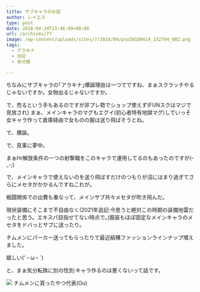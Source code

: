 ```yaml
---
title: サブキャラのお話
author: レイエス
type: post
date: 2018-04-24T13:46:09+00:00
url: /archives/77
image: /wp-content/uploads/sites/7/2018/04/pso20180414_152704_002.png
tags:
  - アラキナ
  - 日記
  - 未分類

---
```

ちなみにサブキャラの｢アラキナ｣爆誕理由は一つでですね、まぁスクラッチやるじゃないですか。女物出るじゃないですか。

で、売るという手もあるのですが非プレ勢でショップ使えず(FUNスクはマジで見放され)
まぁ、メインキャラのマグもエグイ(初心者特有地獄マグ)しでいっそ女キャラ作って倉庫経由で女ものの服は送り飛ばそうとね。

で、爆誕。

で、見事に夢中。

まぁHr解放条件の一つの射撃職をこのキャラで運用してるのもあったのですが(-_-;)

で、メインキャラで使えないのを送り飛ばすだけのつもりが沼にはまり過ぎてさらにメセタがかかるんですねこれが｡

戦闘関係での出費も重なって、メインサブ共々メセタが吹き飛んだ。

現状装備にそこまで不自由なく(2021年追記:今思うと絶対この時期の装備地雷だったと思う。エキスパ目指せてない時点で。)服装もほぼ固定なメインキャラのメセタをドバっとサブに送ったり。

チムメンにパーカー送ってもらったりで最近結構ファッションラインナップ増えました。

嬉しい(’・ω・\`)

と、まぁ気分転換に別の性別:キャラ作るのは悪くないって話です。

![](https://pso2.lei202.com/images/wp-content/uploads/sites/7/2018/04/pso20180414_152704_002-150x150.png)
チムメンに貰ったやつ代表(Ou)